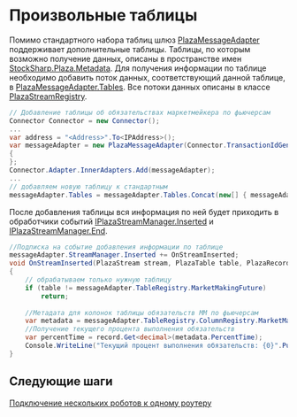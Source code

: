 # Произвольные таблицы

Помимо стандартного набора таблиц шлюз [PlazaMessageAdapter](xref:StockSharp.Plaza.PlazaMessageAdapter) поддерживает дополнительные таблицы. Таблицы, по которым возможно получение данных, описаны в пространстве имен [StockSharp.Plaza.Metadata](xref:StockSharp.Plaza.Metadata). Для получения информации по таблице необходимо добавить поток данных, соответствующий данной таблице, в [PlazaMessageAdapter.Tables](xref:StockSharp.Plaza.PlazaMessageAdapter.Tables). Все потоки данных описаны в классе [PlazaStreamRegistry](xref:StockSharp.Plaza.PlazaStreamRegistry). 

```cs
// Добавление таблицы об обязательствах маркетмейкера по фьючерсам
Connector Connector = new Connector();				
...				
var address = "<Address>".To<IPAddress>();
var messageAdapter = new PlazaMessageAdapter(Connector.TransactionIdGenerator)
{
};
Connector.Adapter.InnerAdapters.Add(messageAdapter);
...
// добавляем новую таблицу к стандартным
messageAdapter.Tables = messageAdapter.Tables.Concat(new[] { messageAdapter.TableRegistry.MarketMakingFuture.Id });
```

После добавления таблицы вся информация по ней будет приходить в обработчики событий [IPlazaStreamManager.Inserted](xref:StockSharp.Plaza.IPlazaStreamManager.Inserted) и [IPlazaStreamManager.End](xref:StockSharp.Plaza.IPlazaStreamManager.End).

```cs
//Подписка на событие добавления информации по таблице
messageAdapter.StreamManager.Inserted += OnStreamInserted;
void OnStreamInserted(PlazaStream stream, PlazaTable table, PlazaRecord record)
{
	// обрабатываем только нужную таблицу
	if (table != messageAdapter.TableRegistry.MarketMakingFuture)
		return;
		
	//Метадата для колонок таблицы обязательств ММ по фьючерсам
	var metadata = messageAdapter.TableRegistry.ColumnRegistry.MarketMakingFutureParams;
	//Получение текущего процента выполнения обязательств
	var percentTime = record.Get<decimal>(metadata.PercentTime);
	Console.WriteLine("Текущий процент выполнения обязательств: {0}".Put(percentTime));
}
```

## Следующие шаги

[Подключение нескольких роботов к одному роутеру](single_router.md)
